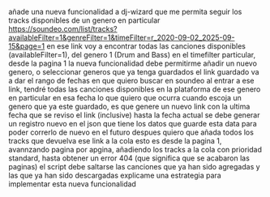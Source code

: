 añade una nueva funcionalidad a dj-wizard que me permita seguir los tracks disponibles de un genero en particular
https://soundeo.com/list/tracks?availableFilter=1&genreFilter=1&timeFilter=r_2020-09-02_2025-09-15&page=1
en ese link voy a encontrar todas las canciones disponibles (availableFilter=1), del genero 1 (Drum and Bass) en el timefilter particular, desde la pagina 1
la nueva funcionalidad debe permitirme añadir un nuevo genero, o seleccionar generos que ya tenga guardados
el link guardado va a dar el rango de fechas en que quiero buscar en soundeo
al entrar a ese link, tendré todas las canciones disponibles en la plataforma de ese genero en particular en esa fecha
lo que quiero que ocurra cuando escoja un genero que ya este guardado, es que genere un nuevo link con la ultima fecha que se reviso el link (inclusive) hasta la fecha actual
se debe generar un registro nuevo en el json que tiene los datos que guarde esta data para poder correrlo de nuevo en el futuro
despues quiero que añada todos los tracks que devuelva ese link a la cola
esto es desde la pagina 1, avannzando pagina por apgina, añadiendo los tracks a la cola con prioridad standard, hasta obtener un error 404 (que significa que se acabaron las paginas)
el script debe saltarse las canciones que ya han sido agregadas y las que ya han sido descargadas
explicame una estrategia para implementar esta nueva funcionalidad
